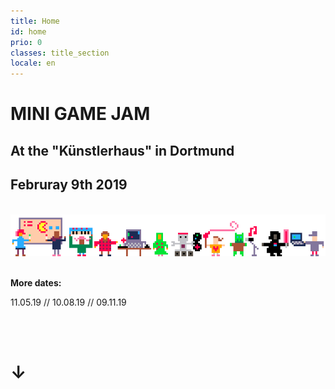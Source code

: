 ```yaml
---
title: Home
id: home
prio: 0
classes: title_section
locale: en
---
```


<div class="flyer">
	<h1>MINI GAME JAM</h1>
	<h2>At the "Künstlerhaus" in Dortmund</h2>
	<h2>Februray 9th 2019</h2>
	<br>
	<img src="/img/people.png" id="people" alt="Schmuckbild Menschen und Maschinen machen Spiele">
	<br>
	<br>
	<p><b>More dates:</b></p>
    <p>11.05.19 // 10.08.19 // 09.11.19</p>
	<br>
	<br>
	<h1>↓</h1>
</div>
